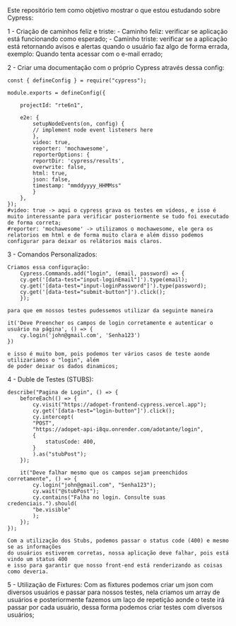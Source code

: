 Este repositório tem como objetivo mostrar o que estou estudando sobre Cypress:

1 - Criação de caminhos feliz e triste:
    - Caminho feliz: verificar se aplicação está funcionando como esperado;
    - Caminho triste: verificar se a aplicação está retornando avisos e alertas quando o usuário faz algo de forma errada, exemplo: Quando tenta acessar com o e-mail errado;

2 - Criar uma documentação com o próprio Cypress através dessa config:

    const { defineConfig } = require("cypress");

    module.exports = defineConfig({

        projectId: "rte6n1",

        e2e: {
            setupNodeEvents(on, config) {
            // implement node event listeners here
            },
            video: true,
            reporter: 'mochawesome',
            reporterOptions: {
            reportDir: 'cypress/results',
            overwrite: false,
            html: true,
            json: false,
            timestamp: "mmddyyyy_HHMMss"
            }
        },
    });
    #video: true -> aqui o cypress grava os testes em vídeos, e isso é muito interessante para verificar posteriormente se tudo foi executado de forma correta;
    #reporter: 'mochawesome' -> utilizamos o mochawesome, ele gera os relatorios em html e de forma muito clara e além disso podemos configurar para deixar os relátorios mais claros.

3 - Comandos Personalizados:

    Criamos essa configuração:
        Cypress.Commands.add("login", (email, password) => {
        cy.get('[data-test="input-loginEmail"]').type(email);
        cy.get('[data-test="input-loginPassword"]').type(password);
        cy.get('[data-test="submit-button"]').click();
        });
    
    para que em nossos testes pudessemos utilizar da seguinte maneira

    it('Deve Preencher os campos de login corretamente e autenticar o usuário na página', () => {
        cy.login('john@gmail.com', 'Senha123')
    })

    e isso é muito bom, pois podemos ter vários casos de teste aonde utilizariamos o "login", além 
    de poder deixar os dados dinamicos;

4 - Duble de Testes (STUBS):

    describe("Pagina de Login", () => {
        beforeEach(() => {
            cy.visit("https://adopet-frontend-cypress.vercel.app");
            cy.get('[data-test="login-button"]').click();
            cy.intercept(
            "POST",
            "https://adopet-api-i8qu.onrender.com/adotante/login",
            {
                statusCode: 400,
            }
            ).as("stubPost");
        });

        it("Deve falhar mesmo que os campos sejam preenchidos corretamente", () => {
            cy.login("john@gmail.com", "Senha123");
            cy.wait("@stubPost");
            cy.contains("Falha no login. Consulte suas credenciais.").should(
            "be.visible"
            );
        });
    });

    Com a utilização dos Stubs, podemos passar o status code (400) e mesmo se as informações
    do usuários estiverem corretas, nossa aplicação deve falhar, pois está vindo um status 400 
    e isso para garantir que nosso front-end está renderizando as coisas como deveria.

5 - Utilização de Fixtures:
    Com as fixtures podemos criar um json com diversos usuários e passar para nossos
    testes, nela criamos um array de usuários e posteriormente fazemos um laço de repetição
    aonde o teste irá passar por cada usuário, dessa forma podemos criar testes com diversos usuários;
